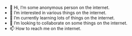 - 👋 Hi, I’m some anonymous person on the internet.
- 👀 I’m interested in various things on the internet.
- 🌱 I’m currently learning lots of things on the internet.
- 💞️ I’m looking to collaborate on some things on the internet.
- 📫 How to reach me on the internet.

<!---
abramsdg79/abramsdg79 is a ✨ special ✨ repository because its `README.md` (this file) appears on your GitHub profile.
You can click the Preview link to take a look at your changes.
--->
